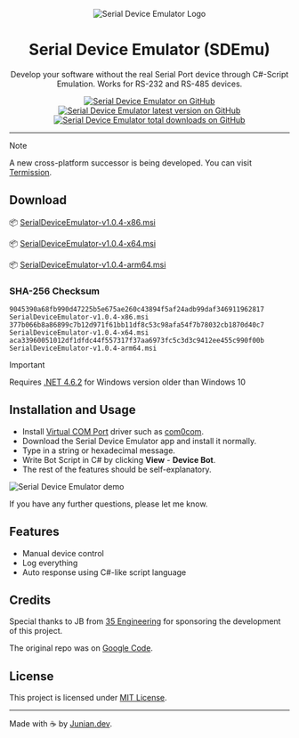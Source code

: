<p align="center"><img src="https://raw.githubusercontent.com/junian/serial-device-emulator/gh-pages/img/serial-device-emulator-logo.png" alt="Serial Device Emulator Logo"></p>

<h1 align="center">Serial Device Emulator (SDEmu)</h1>

<p align="center">Develop your software without the real Serial Port device through C#-Script Emulation. Works for RS-232 and RS-485 devices.</p>

<p align="center">
    <a href="https://github.com/junian/serial-device-emulator/"><img src="https://img.shields.io/badge/GitHub-%23121011.svg?logo=github&logoColor=white&style=for-the-badge" alt="Serial Device Emulator on GitHub" title="Serial Device Emulator on GitHub"></a>
    <a href="https://github.com/junian/serial-device-emulator/releases"><img src="https://img.shields.io/github/release/junian/serial-device-emulator.svg?style=for-the-badge" alt="Serial Device Emulator latest version on GitHub" title="Serial Device Emulator latest version on GitHub"></a>
    <a href="https://github.com/junian/serial-device-emulator/releases"><img src="https://img.shields.io/github/downloads/junian/serial-device-emulator/total.svg?style=for-the-badge" alt="Serial Device Emulator total downloads on GitHub" title="Serial Device Emulator total downloads on GitHub"></a>
</p>

----

> [!Note]
> A new cross-platform successor is being developed. You can visit [Termission](https://github.com/junian/termission).

## Download

📦 [SerialDeviceEmulator-v1.0.4-x86.msi](https://github.com/junian/serial-device-emulator/releases/download/v1.0.4/SerialDeviceEmulator-v1.0.4-x86.msi)

📦 [SerialDeviceEmulator-v1.0.4-x64.msi](https://github.com/junian/serial-device-emulator/releases/download/v1.0.4/SerialDeviceEmulator-v1.0.4-x64.msi)

📦 [SerialDeviceEmulator-v1.0.4-arm64.msi](https://github.com/junian/serial-device-emulator/releases/download/v1.0.4/SerialDeviceEmulator-v1.0.4-arm64.msi)

### SHA-256 Checksum

```
9045390a68fb990d47225b5e675ae260c43894f5af24adb99daf346911962817  SerialDeviceEmulator-v1.0.4-x86.msi
377b066b8a86899c7b12d971f61bb11df8c53c98afa54f7b78032cb1870d40c7  SerialDeviceEmulator-v1.0.4-x64.msi
aca33960051012df1dfdc44f557317f37aa6973fc5c3d3c9412ee455c990f00b  SerialDeviceEmulator-v1.0.4-arm64.msi
```

> [!Important]
> Requires [.NET 4.6.2](https://dotnet.microsoft.com/en-us/download/dotnet-framework/net462) for Windows version older than Windows 10

## Installation and Usage

- Install [Virtual COM Port](https://en.wikipedia.org/wiki/Virtual_COM_port) driver such as [com0com](https://com0com.sourceforge.net).
- Download the Serial Device Emulator app and install it normally.
- Type in a string or hexadecimal message.
- Write Bot Script in C# by clicking **View** - **Device Bot**.
- The rest of the features should be self-explanatory.

![Serial Device Emulator demo](https://raw.githubusercontent.com/junian/serial-device-emulator/gh-pages/img/serial-device-emulator-00.gif)

If you have any further questions, please let me know.

## Features

- Manual device control
- Log everything
- Auto response using C#-like script language
  
## Credits

Special thanks to JB from [35 Engineering](http://35engineering.com) for sponsoring the development of this project.

The original repo was on [Google Code](https://code.google.com/p/sdemu/).

## License

This project is licensed under [MIT License](https://github.com/junian/serial-device-emulator/blob/master/LICENSE).

---

Made with ☕ by [Junian.dev](https://www.junian.dev).

[35e]: http://35engineering.com/wp-content/uploads/2013/07/35-color-web.png "35 Engineering"
